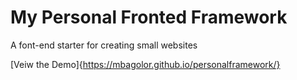 # My Personal Fronted Framework
A font-end starter for creating small websites

[Veiw the Demo]{https://mbagolor.github.io/personalframework/}